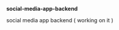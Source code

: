 **social-media-app-backend**              
             
social media app backend ( working on it )                     
      
     
 
  
  
 

